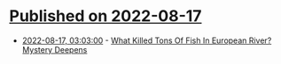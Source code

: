 # [Published on 2022-08-17](index.md)

* [2022-08-17, 03:03:00](https://soylentnews.org/article.pl?sid=22/08/16/0331237&from=rss) - [What Killed Tons Of Fish In European River? Mystery Deepens](https://soylentnews.org/article.pl?sid=22/08/16/0331237&from=rss)
